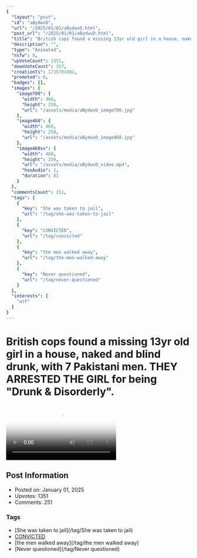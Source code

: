 ```yaml
---
{
  "layout": "post",
  "id": "aBydwvD",
  "url": "/2025/01/01/aBydwvD.html",
  "post_url": "/2025/01/01/aBydwvD.html",
  "title": "British cops found a missing 13yr old girl in a house, naked and blind drunk, with 7 Pakistani men. THEY ARRESTED THE GIRL for being \"Drunk & Disorderly\".",
  "description": "",
  "type": "Animated",
  "nsfw": 0,
  "upVoteCount": 1351,
  "downVoteCount": 157,
  "creationTs": 1735701982,
  "promoted": 0,
  "badges": [],
  "images": {
    "image700": {
      "width": 460,
      "height": 258,
      "url": "/assets/media/aBydwvD_image700.jpg"
    },
    "image460": {
      "width": 460,
      "height": 258,
      "url": "/assets/media/aBydwvD_image460.jpg"
    },
    "image460sv": {
      "width": 460,
      "height": 258,
      "url": "/assets/media/aBydwvD_video.mp4",
      "hasAudio": 1,
      "duration": 81
    }
  },
  "commentsCount": 251,
  "tags": [
    {
      "key": "She was taken to jail",
      "url": "/tag/she-was-taken-to-jail"
    },
    {
      "key": "CONVICTED",
      "url": "/tag/convicted"
    },
    {
      "key": "the men walked away",
      "url": "/tag/the-men-walked-away"
    },
    {
      "key": "Never questioned",
      "url": "/tag/never-questioned"
    }
  ],
  "interests": [
    "wtf"
  ]
}
---
```


# British cops found a missing 13yr old girl in a house, naked and blind drunk, with 7 Pakistani men. THEY ARRESTED THE GIRL for being "Drunk & Disorderly".

<video controls playsinline loop poster="/assets/media/aBydwvD_image460.jpg">
  <source src="/assets/media/aBydwvD_video.mp4" type="video/mp4">
  Your browser does not support the video tag.
</video>

## Post Information

- Posted on: January 01, 2025
- Upvotes: 1351
- Comments: 251

### Tags

- [She was taken to jail](/tag/She was taken to jail)
- [CONVICTED](/tag/CONVICTED)
- [the men walked away](/tag/the men walked away)
- [Never questioned](/tag/Never questioned)
